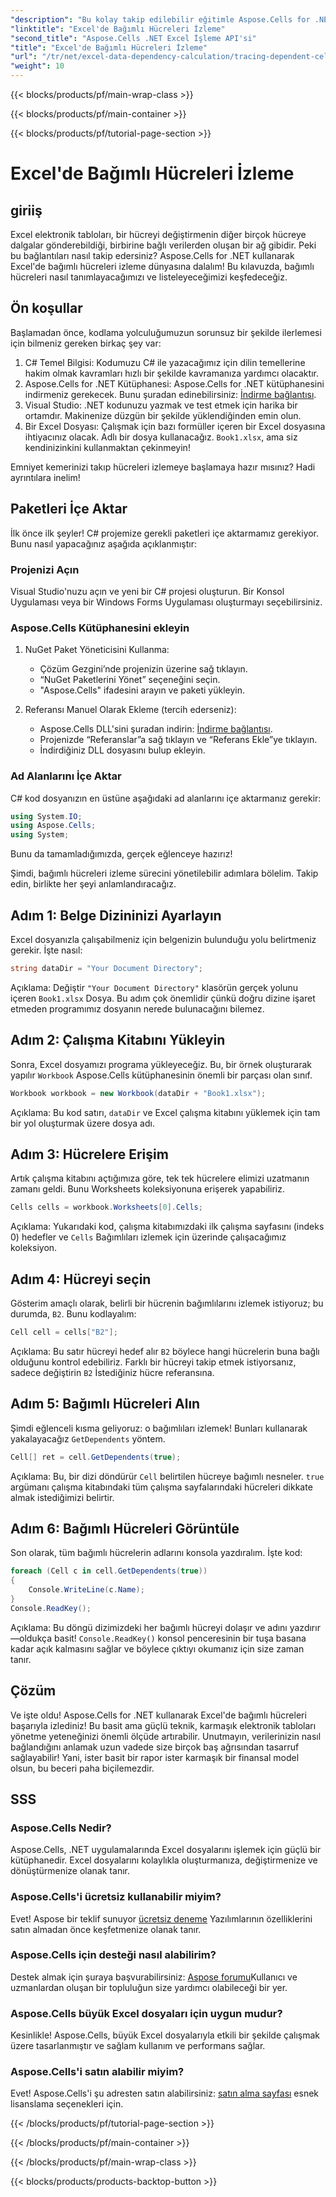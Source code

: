 ```yaml
---
"description": "Bu kolay takip edilebilir eğitimle Aspose.Cells for .NET'i kullanarak Excel'de bağımlı hücreleri nasıl izleyeceğinizi öğrenin."
"linktitle": "Excel'de Bağımlı Hücreleri İzleme"
"second_title": "Aspose.Cells .NET Excel İşleme API'si"
"title": "Excel'de Bağımlı Hücreleri İzleme"
"url": "/tr/net/excel-data-dependency-calculation/tracing-dependent-cells-in-excel/"
"weight": 10
---
```


{{< blocks/products/pf/main-wrap-class >}}

{{< blocks/products/pf/main-container >}}

{{< blocks/products/pf/tutorial-page-section >}}

# Excel'de Bağımlı Hücreleri İzleme

## giriiş

Excel elektronik tabloları, bir hücreyi değiştirmenin diğer birçok hücreye dalgalar gönderebildiği, birbirine bağlı verilerden oluşan bir ağ gibidir. Peki bu bağlantıları nasıl takip edersiniz? Aspose.Cells for .NET kullanarak Excel'de bağımlı hücreleri izleme dünyasına dalalım! Bu kılavuzda, bağımlı hücreleri nasıl tanımlayacağımızı ve listeleyeceğimizi keşfedeceğiz. 

## Ön koşullar

Başlamadan önce, kodlama yolculuğumuzun sorunsuz bir şekilde ilerlemesi için bilmeniz gereken birkaç şey var:

1. C# Temel Bilgisi: Kodumuzu C# ile yazacağımız için dilin temellerine hakim olmak kavramları hızlı bir şekilde kavramanıza yardımcı olacaktır.
2. Aspose.Cells for .NET Kütüphanesi: Aspose.Cells for .NET kütüphanesini indirmeniz gerekecek. Bunu şuradan edinebilirsiniz: [İndirme bağlantısı](https://releases.aspose.com/cells/net/).
3. Visual Studio: .NET kodunuzu yazmak ve test etmek için harika bir ortamdır. Makinenize düzgün bir şekilde yüklendiğinden emin olun. 
4. Bir Excel Dosyası: Çalışmak için bazı formüller içeren bir Excel dosyasına ihtiyacınız olacak. Adlı bir dosya kullanacağız. `Book1.xlsx`, ama siz kendinizinkini kullanmaktan çekinmeyin!

Emniyet kemerinizi takıp hücreleri izlemeye başlamaya hazır mısınız? Hadi ayrıntılara inelim!

## Paketleri İçe Aktar

İlk önce ilk şeyler! C# projemize gerekli paketleri içe aktarmamız gerekiyor. Bunu nasıl yapacağınız aşağıda açıklanmıştır:

### Projenizi Açın

Visual Studio'nuzu açın ve yeni bir C# projesi oluşturun. Bir Konsol Uygulaması veya bir Windows Forms Uygulaması oluşturmayı seçebilirsiniz.

### Aspose.Cells Kütüphanesini ekleyin

1. NuGet Paket Yöneticisini Kullanma: 
   - Çözüm Gezgini’nde projenizin üzerine sağ tıklayın.
   - “NuGet Paketlerini Yönet” seçeneğini seçin.
   - "Aspose.Cells" ifadesini arayın ve paketi yükleyin.

2. Referansı Manuel Olarak Ekleme (tercih ederseniz): 
   - Aspose.Cells DLL'sini şuradan indirin: [İndirme bağlantısı](https://releases.aspose.com/cells/net/).
   - Projenizde “Referanslar”a sağ tıklayın ve “Referans Ekle”ye tıklayın.
   - İndirdiğiniz DLL dosyasını bulup ekleyin.

### Ad Alanlarını İçe Aktar

C# kod dosyanızın en üstüne aşağıdaki ad alanlarını içe aktarmanız gerekir:

```csharp
using System.IO;
using Aspose.Cells;
using System;
```

Bunu da tamamladığımızda, gerçek eğlenceye hazırız!

Şimdi, bağımlı hücreleri izleme sürecini yönetilebilir adımlara bölelim. Takip edin, birlikte her şeyi anlamlandıracağız.

## Adım 1: Belge Dizininizi Ayarlayın

Excel dosyanızla çalışabilmeniz için belgenizin bulunduğu yolu belirtmeniz gerekir. İşte nasıl:

```csharp
string dataDir = "Your Document Directory";
```

Açıklama: Değiştir `"Your Document Directory"` klasörün gerçek yolunu içeren `Book1.xlsx` Dosya. Bu adım çok önemlidir çünkü doğru dizine işaret etmeden programımız dosyanın nerede bulunacağını bilemez.

## Adım 2: Çalışma Kitabını Yükleyin

Sonra, Excel dosyamızı programa yükleyeceğiz. Bu, bir örnek oluşturarak yapılır `Workbook` Aspose.Cells kütüphanesinin önemli bir parçası olan sınıf.

```csharp
Workbook workbook = new Workbook(dataDir + "Book1.xlsx");
```

Açıklama: Bu kod satırı, `dataDir` ve Excel çalışma kitabını yüklemek için tam bir yol oluşturmak üzere dosya adı. 

## Adım 3: Hücrelere Erişim

Artık çalışma kitabını açtığımıza göre, tek tek hücrelere elimizi uzatmanın zamanı geldi. Bunu Worksheets koleksiyonuna erişerek yapabiliriz.

```csharp
Cells cells = workbook.Worksheets[0].Cells;
```

Açıklama: Yukarıdaki kod, çalışma kitabımızdaki ilk çalışma sayfasını (indeks 0) hedefler ve `Cells` Bağımlıları izlemek için üzerinde çalışacağımız koleksiyon.

## Adım 4: Hücreyi seçin

Gösterim amaçlı olarak, belirli bir hücrenin bağımlılarını izlemek istiyoruz; bu durumda, `B2`. Bunu kodlayalım:

```csharp
Cell cell = cells["B2"];
```

Açıklama: Bu satır hücreyi hedef alır `B2` böylece hangi hücrelerin buna bağlı olduğunu kontrol edebiliriz. Farklı bir hücreyi takip etmek istiyorsanız, sadece değiştirin `B2` İstediğiniz hücre referansına. 

## Adım 5: Bağımlı Hücreleri Alın

Şimdi eğlenceli kısma geliyoruz: o bağımlıları izlemek! Bunları kullanarak yakalayacağız `GetDependents` yöntem.

```csharp
Cell[] ret = cell.GetDependents(true);
```

Açıklama: Bu, bir dizi döndürür `Cell` belirtilen hücreye bağımlı nesneler. `true` argümanı çalışma kitabındaki tüm çalışma sayfalarındaki hücreleri dikkate almak istediğimizi belirtir.

## Adım 6: Bağımlı Hücreleri Görüntüle

Son olarak, tüm bağımlı hücrelerin adlarını konsola yazdıralım. İşte kod:

```csharp
foreach (Cell c in cell.GetDependents(true))
{
    Console.WriteLine(c.Name);
}
Console.ReadKey();
```

Açıklama: Bu döngü dizimizdeki her bağımlı hücreyi dolaşır ve adını yazdırır—oldukça basit! `Console.ReadKey()` konsol penceresinin bir tuşa basana kadar açık kalmasını sağlar ve böylece çıktıyı okumanız için size zaman tanır.

## Çözüm

Ve işte oldu! Aspose.Cells for .NET kullanarak Excel'de bağımlı hücreleri başarıyla izlediniz! Bu basit ama güçlü teknik, karmaşık elektronik tabloları yönetme yeteneğinizi önemli ölçüde artırabilir. Unutmayın, verilerinizin nasıl bağlandığını anlamak uzun vadede size birçok baş ağrısından tasarruf sağlayabilir! Yani, ister basit bir rapor ister karmaşık bir finansal model olsun, bu beceri paha biçilemezdir.

## SSS

### Aspose.Cells Nedir?
Aspose.Cells, .NET uygulamalarında Excel dosyalarını işlemek için güçlü bir kütüphanedir. Excel dosyalarını kolaylıkla oluşturmanıza, değiştirmenize ve dönüştürmenize olanak tanır.

### Aspose.Cells'i ücretsiz kullanabilir miyim?
Evet! Aspose bir teklif sunuyor [ücretsiz deneme](https://releases.aspose.com/) Yazılımlarının özelliklerini satın almadan önce keşfetmenize olanak tanır.

### Aspose.Cells için desteği nasıl alabilirim?
Destek almak için şuraya başvurabilirsiniz: [Aspose forumu](https://forum.aspose.com/c/cells/9)Kullanıcı ve uzmanlardan oluşan bir topluluğun size yardımcı olabileceği bir yer. 

### Aspose.Cells büyük Excel dosyaları için uygun mudur?
Kesinlikle! Aspose.Cells, büyük Excel dosyalarıyla etkili bir şekilde çalışmak üzere tasarlanmıştır ve sağlam kullanım ve performans sağlar.

### Aspose.Cells'i satın alabilir miyim?
Evet! Aspose.Cells'i şu adresten satın alabilirsiniz: [satın alma sayfası](https://purchase.aspose.com/buy) esnek lisanslama seçenekleri için.

{{< /blocks/products/pf/tutorial-page-section >}}

{{< /blocks/products/pf/main-container >}}

{{< /blocks/products/pf/main-wrap-class >}}

{{< blocks/products/products-backtop-button >}}